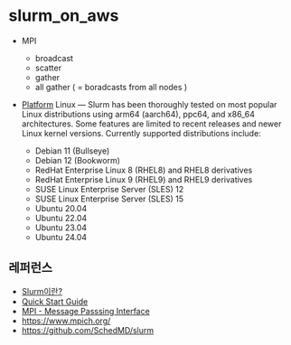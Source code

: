 # slurm_on_aws

* MPI 
  - broadcast
  - scatter
  - gather
  - all gather ( = boradcasts from all nodes ) 

* [Platform](https://slurm.schedmd.com/platforms.html)
Linux — Slurm has been thoroughly tested on most popular Linux distributions using arm64 (aarch64), ppc64, and x86_64 architectures. Some features are limited to recent releases and newer Linux kernel versions. Currently supported distributions include:

  * Debian 11 (Bullseye)
  * Debian 12 (Bookworm)
  * RedHat Enterprise Linux 8 (RHEL8) and RHEL8 derivatives
  * RedHat Enterprise Linux 9 (RHEL9) and RHEL9 derivatives
  * SUSE Linux Enterprise Server (SLES) 12
  * SUSE Linux Enterprise Server (SLES) 15
  * Ubuntu 20.04
  * Ubuntu 22.04
  * Ubuntu 23.04
  * Ubuntu 24.04

## 레퍼런스 ##

* [Slurm이란?](https://haawron.tistory.com/33)
* [Quick Start Guide](https://slurm.schedmd.com/quickstart.html)
* [MPI - Message Passsing Interface](https://operatingsystems.tistory.com/entry/High-Performance-Computing-MPI)
* https://www.mpich.org/
* https://github.com/SchedMD/slurm

